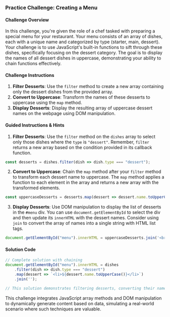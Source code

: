 ### Practice Challenge: Creating a Menu

#### Challenge Overview

In this challenge, you're given the role of a chef tasked with preparing a special menu for your restaurant. Your menu consists of an array of dishes, each with a unique name and categorized by type (starter, main, dessert). Your challenge is to use JavaScript's built-in functions to sift through these dishes, specifically focusing on the dessert category. The goal is to display the names of all dessert dishes in uppercase, demonstrating your ability to chain functions effectively.

#### Challenge Instructions

1. **Filter Desserts**: Use the `filter` method to create a new array containing only the dessert dishes from the provided array.
2. **Convert to Uppercase**: Transform the names of these desserts to uppercase using the `map` method.
3. **Display Desserts**: Display the resulting array of uppercase dessert names on the webpage using DOM manipulation.

#### Guided Instructions & Hints

1. **Filter Desserts**: Use the `filter` method on the `dishes` array to select only those dishes where the `type` is `"dessert"`. Remember, `filter` returns a new array based on the condition provided in its callback function.

```javascript
const desserts = dishes.filter(dish => dish.type === "dessert");
```

2. **Convert to Uppercase**: Chain the `map` method after your `filter` method to transform each dessert name to uppercase. The `map` method applies a function to each element in the array and returns a new array with the transformed elements.

```javascript
const uppercaseDesserts = desserts.map(dessert => dessert.name.toUpperCase());
```

3. **Display Desserts**: Use DOM manipulation to display the list of desserts in the `#menu` div. You can use `document.getElementById` to select the div and then update its `innerHTML` with the dessert names. Consider using `join` to convert the array of names into a single string with HTML list tags.

```javascript
document.getElementById("menu").innerHTML = uppercaseDesserts.join('<br>');
```

#### Solution Code

```javascript
// Complete solution with chaining
document.getElementById("menu").innerHTML = dishes
    .filter(dish => dish.type === "dessert")
    .map(dessert => `<li>${dessert.name.toUpperCase()}</li>`)
    .join('');

// This solution demonstrates filtering desserts, converting their names to uppercase, and displaying them using DOM manipulation, all in a concise and readable manner.
```

This challenge integrates JavaScript array methods and DOM manipulation to dynamically generate content based on data, simulating a real-world scenario where such techniques are valuable.